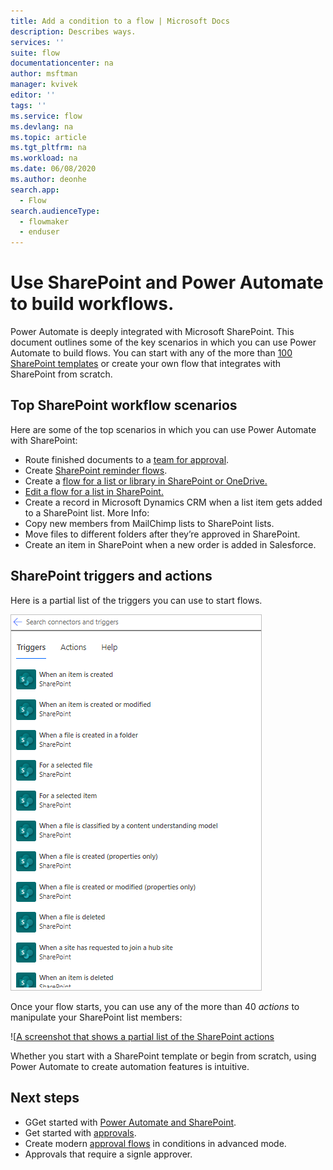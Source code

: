 ```yaml
---
title: Add a condition to a flow | Microsoft Docs
description: Describes ways.
services: ''
suite: flow
documentationcenter: na
author: msftman
manager: kvivek
editor: ''
tags: ''
ms.service: flow
ms.devlang: na
ms.topic: article
ms.tgt_pltfrm: na
ms.workload: na
ms.date: 06/08/2020
ms.author: deonhe
search.app: 
  - Flow
search.audienceType: 
  - flowmaker
  - enduser
---
```

# Use SharePoint and Power Automate to build workflows.

Power Automate is deeply integrated with Microsoft SharePoint. This document outlines some of the key scenarios in which you can use Power Automate to build flows. You can start with any of the more than [100 SharePoint templates](https://flow.microsoft.com/templates/) or create your own flow that integrates with SharePoint from scratch.

## Top SharePoint workflow scenarios

Here are some of the top scenarios in which you can use Power Automate with SharePoint:

- Route finished documents to a [team for approval](./customize-sharepoint-page-approvals).
- Create [SharePoint reminder flows](create-sharepoint-reminder-flows.md).
- Create a [flow for a list or library in SharePoint or OneDrive.](https://support.microsoft.com/office/create-a-flow-for-a-list-or-library-in-sharepoint-or-onedrive-a9c3e03b-0654-46af-a254-20252e580d01)
- [Edit a flow for a list in SharePoint.](https://support.microsoft.com/en-us/office/edit-a-flow-for-a-list-in-sharepoint-b6678daa-2c82-44eb-be3f-2a9cb56301e8)
- Create a record in Microsoft Dynamics CRM when a list item gets added to a SharePoint list. More Info:
- Copy new members from MailChimp lists to SharePoint lists.
- Move files to different folders after they’re approved in SharePoint.
- Create an item in SharePoint when a new order is added in Salesforce.


## SharePoint triggers and actions

Here is a partial list of the triggers you can use to start flows.


![A screenshot that shows a partial list of the SharePoint triggers](./media/overview-sharepoint/sharepoint-triggers.png)


Once your flow starts, you can use any of the more than 40 *actions* to manipulate your SharePoint list members:

![[A screenshot that shows a partial list of the SharePoint actions](./media/overview-sharepoint/sharepoint-actions.png)


Whether you start with a SharePoint template or begin from scratch, using Power Automate to create automation features is intuitive.

## Next steps

- GGet started with [Power Automate and SharePoint](https://docs.microsoft.com/en-us/sharepoint/dev/business-apps/power-automate/get-started/create-your-first-flow). 
- Get started with [approvals](https://docs.microsoft.com/power-automate/get-started-approvals).
- Create modern [approval flows](use-expressions-in-conditions.md) in conditions in advanced mode.
- Approvals that require a signle approver.
